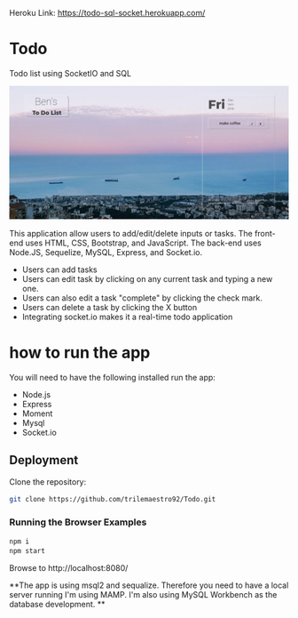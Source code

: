 Heroku Link: https://todo-sql-socket.herokuapp.com/

# Todo
Todo list using SocketIO and SQL


![](public/assets/todo.JPG)

This application allow users to add/edit/delete inputs or tasks. 
The front-end uses HTML, CSS, Bootstrap, and JavaScript.
The back-end uses Node.JS, Sequelize, MySQL, Express, and Socket.io.

* Users can add tasks
* Users can edit task by clicking on any current task and typing a new one.
* Users can also edit a task "complete" by clicking the check mark.
* Users can delete a task by clicking the X button
* Integrating socket.io makes it a real-time todo application

# how to run the app

You will need to have the following installed run the app:

* Node.js
* Express
* Moment
* Mysql
* Socket.io

## Deployment

Clone the repository:

``` bash
git clone https://github.com/trilemaestro92/Todo.git
```

### Running the Browser Examples

``` bash
npm i
npm start
```

Browse to http://localhost:8080/


**The app is using msql2 and sequalize. Therefore you need to have a local server running I'm using MAMP. I'm also using MySQL Workbench as the database development. **


